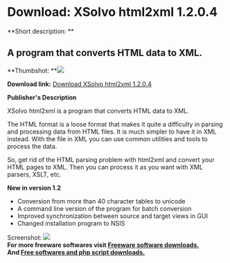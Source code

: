 # Download: XSolvo html2xml 1.2.0.4

**Short description: **

## A program that converts HTML data to XML.

  
**Thumbshot: **![](http://www.freewarefiles.com/screenshot/xsolvohtml2xml_md.gif)   
  
**Download link:** [Download XSolvo html2xml 1.2.0.4](http://freesoftwares.boysofts.com/XSolvo-Htmlxml_program_15642.html)  
  

**Publisher's Description**  
  

XSolvo html2xml is a program that converts HTML data to XML.

The HTML format is a loose format that makes it quite a difficulty in parsing
and processing data from HTML files. It is much simpler to have it in XML
instead. With the file in XML you can use common utilities and tools to
process the data.

So, get rid of the HTML parsing problem with html2xml and convert your HTML
pages to XML. Then you can process it as you want with XML parsers, XSLT, etc.

**New in version 1.2**

  * Conversion from more than 40 character tables to unicode
  * A command line version of the program for batch conversion
  * Improved synchronization between source and target views in GUI
  * Changed installation program to NSIS

  
  
Screenshot: ![](http://www.freewarefiles.com/screenshot/xsolvohtml2xml.gif)  
**For more freeware softwares visit [Freeware software downloads.](http://freesoftwares.boysofts.com/)**   
**And [Free softwares and php script downloads.](http://www.boysofts.com/)**

